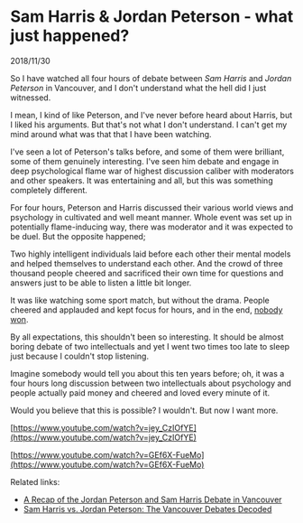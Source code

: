 # Sam Harris & Jordan Peterson - what just happened?

2018/11/30

So I have watched all four hours of debate between *Sam Harris* and *Jordan Peterson* in Vancouver, and I don't understand what the hell did I just witnessed.

I mean, I kind of like Peterson, and I've never before heard about Harris, but I liked his arguments. But that's not what I don't understand. I can't get my mind around what was that that I have been watching.

I've seen a lot of Peterson's talks before, and some of them were brilliant, some of them genuinely interesting. I've seen him debate and engage in deep psychological flame war of highest discussion caliber with moderators and other speakers. It was entertaining and all, but this was something completely different.

For four hours, Peterson and Harris discussed their various world views and psychology in cultivated and well meant manner. Whole event was set up in potentially flame-inducing way, there was moderator and it was expected to be duel. But the opposite happened;

Two highly intelligent individuals laid before each other their mental models and helped themselves to understand each other. And the crowd of three thousand people cheered and sacrificed their own time for questions and answers just to be able to listen a little bit longer.

It was like watching some sport match, but without the drama. People cheered and applauded and kept focus for hours, and in the end, [nobody won](https://www.quora.com/Who-won-in-Vancouver-Jordan-Peterson-or-Sam-Harris).

By all expectations, this shouldn't been so interesting. It should be almost boring debate of two intellectuals and yet I went two times too late to sleep just because I couldn't stop listening.

Imagine somebody would tell you about this ten years before; oh, it was a four hours long discussion between two intellectuals about psychology and people actually paid money and cheered and loved every minute of it.

Would you believe that this is possible? I wouldn't. But now I want more.

[https://www.youtube.com/watch?v=jey_CzIOfYE](https://www.youtube.com/watch?v=jey_CzIOfYE)

[https://www.youtube.com/watch?v=GEf6X-FueMo](https://www.youtube.com/watch?v=GEf6X-FueMo)

Related links:

- [A Recap of the Jordan Peterson and Sam Harris Debate in Vancouver](https://www.thepostmillennial.com/a-recap-of-the-jordan-peterson-and-sam-harris-debate-in-vancouver/)
- [Sam Harris vs. Jordan Peterson: The Vancouver Debates Decoded](https://medium.com/words-ideas-thoughts/sam-harris-vs-jordan-peterson-the-vancouver-debate-decoded-a3e0f293d595)